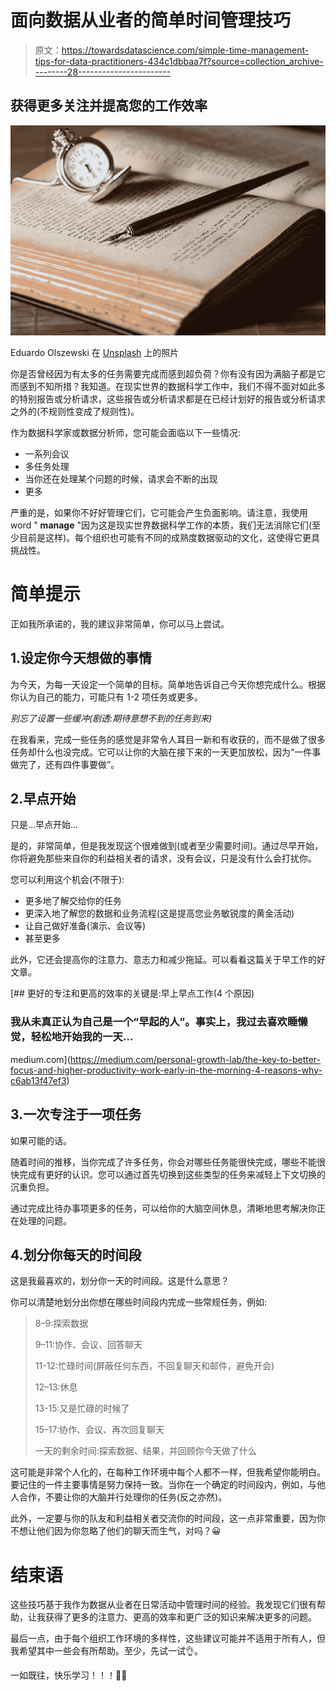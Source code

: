 # 面向数据从业者的简单时间管理技巧

> 原文：<https://towardsdatascience.com/simple-time-management-tips-for-data-practitioners-434c1dbbaa7f?source=collection_archive---------28----------------------->

## 获得更多关注并提高您的工作效率

![](img/fb6257604f42a39744701a9586486aab.png)

Eduardo Olszewski 在 [Unsplash](https://unsplash.com?utm_source=medium&utm_medium=referral) 上的照片

你是否曾经因为有太多的任务需要完成而感到超负荷？你有没有因为满脑子都是它而感到不知所措？我知道。在现实世界的数据科学工作中，我们不得不面对如此多的特别报告或分析请求，这些报告或分析请求都是在已经计划好的报告或分析请求之外的(不规则性变成了规则性)。

作为数据科学家或数据分析师，您可能会面临以下一些情况:

*   一系列会议
*   多任务处理
*   当你还在处理某个问题的时候，请求会不断的出现
*   更多

严重的是，如果你不好好管理它们，它可能会产生负面影响。请注意，我使用 word " **manage** "因为这是现实世界数据科学工作的本质，我们无法消除它们(至少目前是这样)。每个组织也可能有不同的成熟度数据驱动的文化，这使得它更具挑战性。

# 简单提示

正如我所承诺的，我的建议非常简单，你可以马上尝试。

## 1.设定你今天想做的事情

为今天，为每一天设定一个简单的目标。简单地告诉自己今天你想完成什么。根据你认为自己的能力，可能只有 1-2 项任务或更多。

*别忘了设置一些缓冲(剧透:期待意想不到的任务到来)*

在我看来，完成一些任务的感觉是非常令人耳目一新和有收获的，而不是做了很多任务却什么也没完成。它可以让你的大脑在接下来的一天更加放松，因为“一件事做完了，还有四件事要做”。

## 2.早点开始

只是…早点开始…

是的，非常简单，但是我发现这个很难做到(或者至少需要时间)。通过尽早开始，你将避免那些来自你的利益相关者的请求，没有会议，只是没有什么会打扰你。

您可以利用这个机会(不限于):

*   更多地了解交给你的任务
*   更深入地了解您的数据和业务流程(这是提高您业务敏锐度的黄金活动)
*   让自己做好准备(演示、会议等)
*   甚至更多

此外，它还会提高你的注意力、意志力和减少拖延。可以看看这篇关于早工作的好文章。

[](https://medium.com/personal-growth-lab/the-key-to-better-focus-and-higher-productivity-work-early-in-the-morning-4-reasons-why-c6ab13f47ef3) [## 更好的专注和更高的效率的关键是:早上早点工作(4 个原因)

### 我从未真正认为自己是一个“早起的人”。事实上，我过去喜欢睡懒觉，轻松地开始我的一天…

medium.com](https://medium.com/personal-growth-lab/the-key-to-better-focus-and-higher-productivity-work-early-in-the-morning-4-reasons-why-c6ab13f47ef3) 

## 3.一次专注于一项任务

如果可能的话。

随着时间的推移，当你完成了许多任务，你会对哪些任务能很快完成，哪些不能很快完成有更好的认识。您可以通过首先切换到这些类型的任务来减轻上下文切换的沉重负担。

通过完成比待办事项更多的任务，可以给你的大脑空间休息，清晰地思考解决你正在处理的问题。

## 4.划分你每天的时间段

这是我最喜欢的，划分你一天的时间段。这是什么意思？

你可以清楚地划分出你想在哪些时间段内完成一些常规任务，例如:

> 8–9:探索数据
> 
> 9–11:协作、会议、回答聊天
> 
> 11-12:忙碌时间(屏蔽任何东西，不回复聊天和邮件，避免开会)
> 
> 12–13:休息
> 
> 13-15:又是忙碌的时候了
> 
> 15–17:协作、会议、再次回复聊天
> 
> 一天的剩余时间:探索数据、结果，并回顾你今天做了什么

这可能是非常个人化的，在每种工作环境中每个人都不一样，但我希望你能明白。要记住的一件主要事情是努力保持一致。当你在一个确定的时间段内，例如，与他人合作，不要让你的大脑并行处理你的任务(反之亦然)。

此外，一定要与你的队友和利益相关者交流你的时间段，这一点非常重要，因为你不想让他们因为你忽略了他们的聊天而生气，对吗？😀

# 结束语

这些技巧基于我作为数据从业者在日常活动中管理时间的经验。我发现它们很有帮助，让我获得了更多的注意力、更高的效率和更广泛的知识来解决更多的问题。

最后一点，由于每个组织工作环境的多样性，这些建议可能并不适用于所有人，但我希望其中一些会有所帮助。至少，先试一试👌。

一如既往，快乐学习！！！🚀🚀
